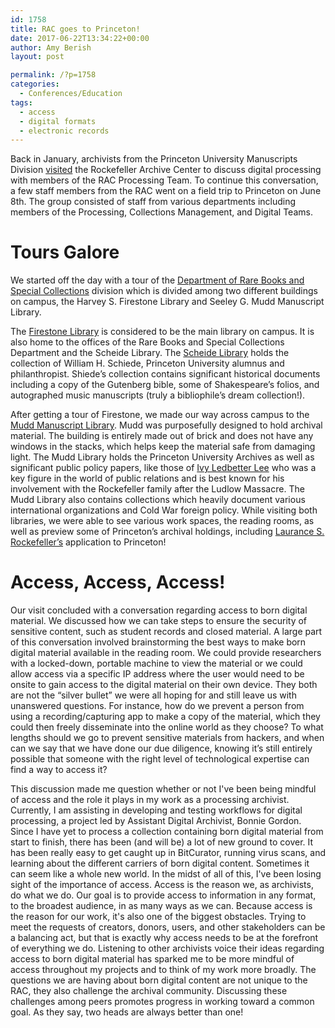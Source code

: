 ```yaml
---
id: 1758
title: RAC goes to Princeton!
date: 2017-06-22T13:34:22+00:00
author: Amy Berish
layout: post

permalink: /?p=1758
categories:
  - Conferences/Education
tags:
  - access
  - digital formats
  - electronic records
---
```

Back in January, archivists from the Princeton University Manuscripts Division <a href="https://blogs.princeton.edu/techsvs/2017/01/31/princeton-goes-to-rac/" target="_blank">visited</a> the Rockefeller Archive Center to discuss digital processing with members of the RAC Processing Team. To continue this conversation, a few staff members from the RAC went on a field trip to Princeton on June 8th. The group consisted of staff from various departments including members of the Processing, Collections Management, and Digital Teams.<!--more-->

# **Tours Galore**

We started off the day with a tour of the <a href="http://rbsc.princeton.edu/" target="_blank">Department of Rare Books and Special Collections</a> division which is divided among two different buildings on campus, the Harvey S. Firestone Library and Seeley G. Mudd Manuscript Library.

The <a href="http://library.princeton.edu/firestone" target="_blank">Firestone Library</a> is considered to be the main library on campus. It is also home to the offices of the Rare Books and Special Collections Department and the Scheide Library. The <a href="http://rbsc.princeton.edu/divisions/scheide-library" target="_blank">Scheide Library</a> holds the collection of William H. Schiede, Princeton University alumnus and philanthropist. Shiede’s collection contains significant historical documents including a copy of the Gutenberg bible, some of Shakespeare’s folios, and autographed music manuscripts (truly a bibliophile’s dream collection!).

After getting a tour of Firestone, we made our way across campus to the <a href="http://rbsc.princeton.edu/mudd" target="_blank">Mudd Manuscript Library</a>. Mudd was purposefully designed to hold archival material. The building is entirely made out of brick and does not have any windows in the stacks, which helps keep the material safe from damaging light. The Mudd Library holds the Princeton University Archives as well as significant public policy papers, like those of <a href="https://en.wikipedia.org/wiki/Ivy_Lee" target="_blank">Ivy Ledbetter Lee</a> who was a key figure in the world of public relations and is best known for his involvement with the Rockefeller family after the Ludlow Massacre. The Mudd Library also contains collections which heavily document various international organizations and Cold War foreign policy. While visiting both libraries, we were able to see various work spaces, the reading rooms, as well as preview some of Princeton’s archival holdings, including <a href="http://rockarch.org/bio/laurance.php#lsr17" target="_blank">Laurance S. Rockefeller’s</a> application to Princeton!

# **Access, Access, Access!**

Our visit concluded with a conversation regarding access to born digital material. We discussed how we can take steps to ensure the security of sensitive content, such as student records and closed material. A large part of this conversation involved brainstorming the best ways to make born digital material available in the reading room. We could provide researchers with a locked-down, portable machine to view the material or we could allow access via a specific IP address where the user would need to be onsite to gain access to the digital material on their own device. They both are not the “silver bullet” we were all hoping for and still leave us with unanswered questions. For instance, how do we prevent a person from using a recording/capturing app to make a copy of the material, which they could then freely disseminate into the online world as they choose? To what lengths should we go to prevent sensitive materials from hackers, and when can we say that we have done our due diligence, knowing it’s still entirely possible that someone with the right level of technological expertise can find a way to access it?

This discussion made me question whether or not I've been being mindful of access and the role it plays in my work as a processing archivist. Currently, I am assisting in developing and testing workflows for digital processing, a project led by Assistant Digital Archivist, Bonnie Gordon. Since I have yet to process a collection containing born digital material from start to finish, there has been (and will be) a lot of new ground to cover. It has been really easy to get caught up in BitCurator, running virus scans, and learning about the different carriers of born digital content. Sometimes it can seem like a whole new world. In the midst of all of this, I've been losing sight of the importance of access. Access is the reason we, as archivists, do what we do. Our goal is to provide access to information in any format, to the broadest audience, in as many ways as we can. Because access is the reason for our work, it's also one of the biggest obstacles. Trying to meet the requests of creators, donors, users, and other stakeholders can be a balancing act, but that is exactly why access needs to be at the forefront of everything we do. Listening to other archivists voice their ideas regarding access to born digital material has sparked me to be more mindful of access throughout my projects and to think of my work more broadly. The questions we are having about born digital content are not unique to the RAC, they also challenge the archival community. Discussing these challenges among peers promotes progress in working toward a common goal. As they say, two heads are always better than one!